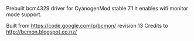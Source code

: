 Prebuilt bcm4329 driver for CyanogenMod stable 7.1
It enables wifi monitor mode support.

Built from https://code.google.com/p/bcmon/ revision 13
Credits to http://bcmon.blogspot.co.nz/
